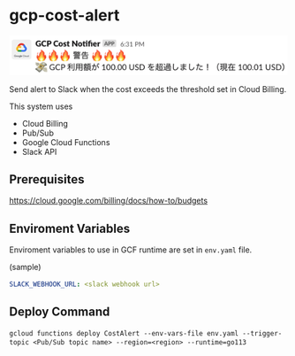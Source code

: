 # gcp-cost-alert

![](sample_image.png)

Send alert to Slack when the cost exceeds the threshold set in Cloud Billing.

This system uses

- Cloud Billing
- Pub/Sub
- Google Cloud Functions
- Slack API

## Prerequisites

https://cloud.google.com/billing/docs/how-to/budgets

## Enviroment Variables

Enviroment variables to use in GCF runtime are set in `env.yaml` file.

(sample)
```yaml
SLACK_WEBHOOK_URL: <slack webhook url>
```

## Deploy Command

```
gcloud functions deploy CostAlert --env-vars-file env.yaml --trigger-topic <Pub/Sub topic name> --region=<region> --runtime=go113
```
